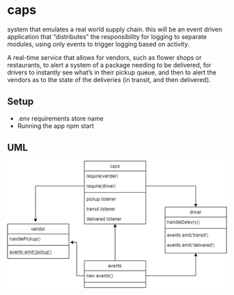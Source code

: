 # caps
 system that emulates a real world supply chain. this will be an event driven application that “distributes” the responsibility for logging to separate modules, using only events to trigger logging based on activity.

A real-time service that allows for vendors, such as flower shops or restaurants, to alert a system of a package needing to be delivered, for drivers to instantly see what’s in their pickup queue, and then to alert the vendors as to the state of the deliveries (in transit, and then delivered).

## Setup
- .env requirements
store name 
- Running the app
npm start

## UML
![](./assets/EventDrivenApplications.jpg)